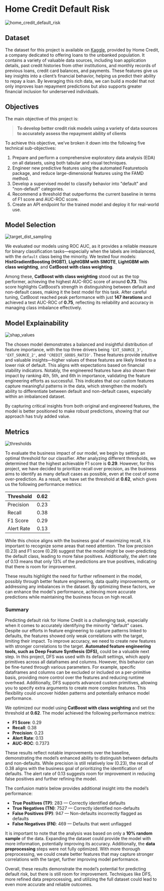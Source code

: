 # Home Credit Default Risk
![home_credit_default_risk](https://github.com/user-attachments/assets/75520dbb-fcc9-4a57-bbee-c81435a5b5c0)

## Dataset

The dataset for this project is available on [Kaggle](https://www.kaggle.com/competitions/home-credit-default-risk/data), 
provided by Home Credit, a company dedicated to offering loans to the unbanked population. 
It contains a variety of valuable data sources, including loan application details, past credit histories from other institutions, and monthly 
records of previous loans, credit card balances, and payments. These features give us key insights into a client’s financial behavior, 
helping us predict their ability to repay a loan. By leveraging this rich data, we can build a model that not only improves loan repayment 
predictions but also supports greater financial inclusion for underserved individuals.

## Objectives

The main objective of this project is:

> **To develop better credit risk models using a variety of data sources to accurately assess the repayment ability of clients**

To achieve this objective, we’ve broken it down into the following five technical sub-objectives:

1. Prepare and perform a comprehensive exploratory data analysis (EDA) on all datasets, using both tabular and visual techniques.
2. Engineer new predictive features using the automated Featuretools package, and reduce large-dimensional features using the FAMD method.
3. Develop a supervised model to classify behavior into "default" and "non-default" categories.
4. Recommend a threshold that outperforms the current baseline in terms of F1 score and AUC-ROC score.
5. Create an API endpoint for the trained model and deploy it for real-world use. 
 
## Model Selection

![target_dist_sampling](https://github.com/user-attachments/assets/17e2afae-d13a-4bfd-a71e-507aeef6c466)

We evaluated our models using ROC AUC, as it provides a reliable measure for binary classification tasks—especially when the labels are imbalanced, with the `default` class being the minority. We tested four models: **HistGradientBoosting (HGBT)**, **LightGBM with SMOTE**, **LightGBM with class weighting**, and **CatBoost with class weighting**.

Among these, **CatBoost with class weighting** stood out as the top performer, achieving the highest AUC-ROC score of around **0.73**. This score highlights CatBoost’s strength in distinguishing between default and non-default cases, making it the best model for this task. After careful tuning, CatBoost reached peak performance with just **147 iterations** and achieved a test AUC-ROC of **0.75**, reflecting its reliability and accuracy in managing class imbalance effectively.

## Model Explainability

![shap_values](https://github.com/user-attachments/assets/6d11763c-444b-42a7-a081-97abbc22b551)

The chosen model demonstrates a balanced and insightful distribution of feature importance, with the top three drivers being `'EXT_SOURCE_3'`, `'EXT_SOURCE_2'`, and `'CREDIT_GOODS_RATIO'`. These features provide intuitive and valuable insights—higher values of these features are likely linked to a lower risk of default. This aligns with expectations based on financial stability indicators. Notably, the engineered features have also shown their impact by ranking 4th, 5th, and 6th in importance, validating the feature engineering efforts as successful. This indicates that our custom features capture meaningful patterns in the data, which strengthen the model’s ability to differentiate between default and non-default cases, especially within an imbalanced dataset. 

By capturing critical insights from both original and engineered features, the model is better positioned to make robust predictions, showing that our approach has truly added value.

## Metrics

![thresholds](https://github.com/user-attachments/assets/f0ddd650-d4ce-4f96-a841-33d1ef523bd3)

To evaluate the business impact of our model, we begin by setting an optimal threshold for our classifier. After analyzing different thresholds, we determined that the highest achievable F1 score is **0.29**. However, for this project, we have decided to prioritize recall over precision, as the business aims to identify as many default cases as possible, even at the cost of some over-prediction. As a result, we have set the threshold at **0.62**, which gives us the following performance metrics:

| Threshold  | 0.62 |
|------------|------|
| Precision  | 0.23 |
| Recall     | 0.38 |
| F1 Score   | 0.29 |
| Alert Rate | 0.13 |

While this choice aligns with the business goal of maximizing recall, it is important to recognize some areas that need attention. The low precision (0.23) and F1 score (0.29) suggest that the model might be over-predicting the default class, leading to more false positives. Additionally, the alert rate of 0.13 means that only 13% of the predictions are true positives, indicating that there is room for improvement.

These results highlight the need for further refinement in the model, possibly through better feature engineering, data quality improvements, or addressing any imbalances in the dataset. By optimizing these factors, we can enhance the model's performance, achieving more accurate predictions while maintaining the business focus on high recall.


### Summary

Predicting default risk for Home Credit is a challenging task, especially when it comes to accurately identifying the minority "default" cases. Despite our efforts in feature engineering to capture patterns linked to defaults, the features showed only weak correlations with the target, limiting their impact. To improve accuracy, we need to create new features with stronger correlations to the target. **Automated feature engineering tools, such as Deep Feature Synthesis (DFS),** could be a valuable next step. In this project, DFS was used with its default settings, which apply primitives across all dataframes and columns. However, this behavior can be fine-tuned through various parameters. For example, specific dataframes and columns can be excluded or included on a per-primitive basis, providing more control over the features and reducing runtime overhead. Additionally, DFS supports advanced custom primitives, allowing you to specify extra arguments to create more complex features. This flexibility could uncover hidden patterns and potentially enhance model performance.

We optimized our model using **CatBoost with class weighting** and set the threshold at **0.62**. The model achieved the following performance metrics:

- **F1 Score**: 0.29
- **Recall**: 0.38
- **Precision**: 0.23
- **Alert Rate**: 0.13
- **AUC-ROC**: 0.7373

These results reflect notable improvements over the baseline, demonstrating the model’s enhanced ability to distinguish between defaults and non-defaults. While precision is still relatively low (0.23), the recall of 0.38 aligns with the business goal of prioritizing the identification of defaults. The alert rate of 0.13 suggests room for improvement in reducing false positives and further refining the model.

The confusion matrix below provides additional insight into the model’s performance:
- **True Positives (TP)**: 283 — Correctly identified defaults
- **True Negatives (TN)**: 7527 — Correctly identified non-defaults
- **False Positives (FP)**: 947 — Non-defaults incorrectly flagged as defaults
- **False Negatives (FN)**: 469 — Defaults that went unflagged

It is important to note that the analysis was based on only a **10% random sample** of the data. Expanding the dataset could provide the model with more information, potentially improving its accuracy. Additionally, the **data preprocessing** steps were not fully optimized. With more thorough preprocessing, we could create better features that may capture stronger correlations with the target, further improving model performance.

Overall, these results demonstrate the model’s potential for predicting default risk, but there is still room for improvement. Techniques like DFS, more refined data preprocessing, and utilizing the full dataset could lead to even more accurate and reliable outcomes.
